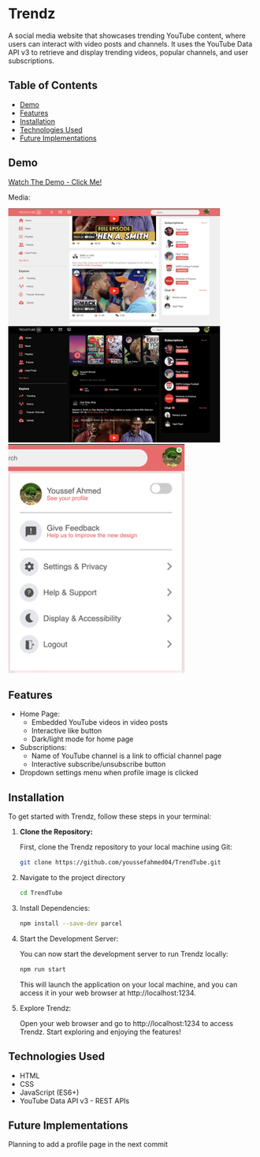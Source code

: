# Trendz

A social media website that showcases trending YouTube content, where users can interact with video posts and channels. It uses the YouTube Data API v3 to retrieve and display trending videos, popular channels, and user subscriptions.

## Table of Contents

- [Demo](#demo)
- [Features](#features)
- [Installation](#installation)
- [Technologies Used](#technologies-used)
- [Future Implementations](#future-implementations)

## Demo

[Watch The Demo - Click Me!](src/assets/README-imgs/TrendTube-Demo.mp4)

Media:

<img src="src/assets/README-imgs/TrendTubeHomePage.png" alt="Home Page" width="430" height="236">
<img src="src/assets/README-imgs/TrendTubeDarkMode.png" alt="Dark Mode" width="430" height="236">
<img src="src/assets/README-imgs/TrendTubeSettingsMenu.png" alt="Settings Menu" width="357.5" height="465">

## Features

- Home Page:
  - Embedded YouTube videos in video posts
  - Interactive like button
  - Dark/light mode for home page
- Subscriptions:
  - Name of YouTube channel is a link to official channel page
  - Interactive subscribe/unsubscribe button
- Dropdown settings menu when profile image is clicked

## Installation

To get started with Trendz, follow these steps in your terminal:

1. **Clone the Repository:**

   First, clone the Trendz repository to your local machine using Git:

   ```bash
   git clone https://github.com/youssefahmed04/TrendTube.git

   ```

2. Navigate to the project directory

   ```bash
   cd TrendTube
   ```

3. Install Dependencies:

   ```bash
   npm install --save-dev parcel
   ```

4. Start the Development Server:

   You can now start the development server to run Trendz locally:

   ```bash
   npm run start
   ```

   This will launch the application on your local machine, and you can access it in your web browser at http://localhost:1234.

5. Explore Trendz:

   Open your web browser and go to http://localhost:1234 to access Trendz. Start exploring and enjoying the features!

## Technologies Used

- HTML
- CSS
- JavaScript (ES6+)
- YouTube Data API v3 - REST APIs

## Future Implementations

Planning to add a profile page in the next commit
